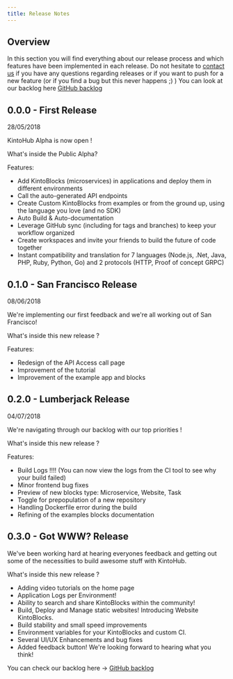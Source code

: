 ```yaml
---
title: Release Notes
---
```


## Overview

In this section you will find everything about our release process and which features have been implemented in each release. Do not hesitate to [contact us](https://www.kintohub.com/contactus/) if you have any questions regarding releases or if you want to push for a new feature (or if you find a bug but this never happens ;) )
You can look at our backlog here [GitHub backlog](https://github.com/kintohub/backlog)


## 0.0.0 - First Release

28/05/2018

KintoHub Alpha is now open !

What's inside the Public Alpha?

Features:

* Add KintoBlocks (microservices) in applications and deploy them in different environments
* Call the auto-generated API endpoints
* Create Custom KintoBlocks from examples or from the ground up, using the language you love (and no SDK)
* Auto Build & Auto-documentation
* Leverage GitHub sync (including for tags and branches) to keep your workflow organized
* Create workspaces and invite your friends to build the future of code together
* Instant compatibility and translation for 7 languages (Node.js, .Net, Java, PHP, Ruby, Python, Go) and 2 protocols (HTTP, Proof of concept GRPC)

## 0.1.0 - San Francisco Release

08/06/2018

We're implementing our first feedback and we're all working out of San Francisco!

What's inside this new release ?

Features:

* Redesign of the API Access call page
* Improvement of the tutorial
* Improvement of the example app and blocks

## 0.2.0 - Lumberjack Release

04/07/2018

We're navigating through our backlog with our top priorities !

What's inside this new release ?

Features:

* Build Logs !!!! (You can now view the logs from the CI tool to see why your build failed)
* Minor frontend bug fixes
* Preview of new blocks type: Microservice, Website, Task
* Toggle for prepopulation of a new repository 
* Handling Dockerfile error during the build
* Refining of the examples blocks documentation

## 0.3.0 - Got WWW? Release

We've been working hard at hearing everyones feedback and getting out some of the necessities to build awesome stuff with KintoHub.

What's inside this new release ?

* Adding video tutorials on the home page
* Application Logs per Environment!
* Ability to search and share KintoBlocks within the community!
* Build, Deploy and Manage static websites! Introducing Website KintoBlocks.
* Build stability and small speed improvements
* Environment variables for your KintoBlocks and custom CI.
* Several UI/UX Enhancements and bug fixes
* Added feedback button! We're looking forward to hearing what you think!


You can check our backlog here -> [GitHub backlog](https://github.com/kintohub/backlog)
